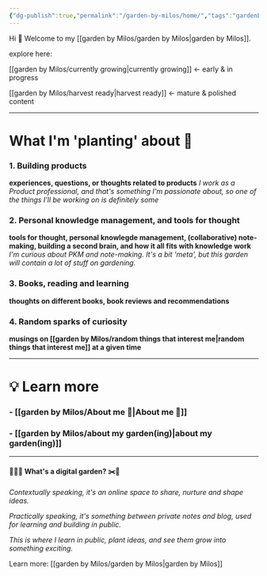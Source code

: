 ```yaml
---
{"dg-publish":true,"permalink":"/garden-by-milos/home/","tags":"gardenEntry"}
---
```


Hi 👋
Welcome to my [[garden by Milos/garden by Milos\|garden by Milos]].

explore here:

[[garden by Milos/currently growing\|currently growing]] <- early & in progress

[[garden by Milos/harvest ready\|harvest ready]] <- mature & polished content

---

# What  I'm 'planting' about  🌱 

### **1. Building products**

**experiences, questions, or thoughts related to products**
*I work as a Product professional, and that's something I'm passionate about, so one of the things I'll be working on is definitely some* 

### **2. Personal knowledge management, and tools for thought**

**tools for thought, personal knowlegde management, (collaborative) note-making, building a second brain, and how it all fits with knowledge work**
*I'm curious about PKM and note-making. It's a bit 'meta', but this garden will contain a lot of stuff on gardening.*

### **3. Books, reading and learning**

**thoughts on different books, book reviews and recommendations**

### **4. Random sparks of curiosity**

**musings on [[garden by Milos/random things that interest me\|random things that interest me]] at a given time**

----

# 💡 Learn more

### - [[garden by Milos/About me 👷\|About me 👷]] 
### - [[garden by Milos/about my garden(ing)\|about my garden(ing)]]


----

#### 👨🏻‍🌾 What's a digital garden? ✂️🌳​

*Contextually speaking, it's an online space to share, nurture and shape ideas.* 

*Practically speaking, it's something between private notes and blog, used for learning and building in public.*

*This is where I learn in public, plant ideas, and see them grow into something exciting.* 

Learn more: [[garden by Milos/garden by Milos\|garden by Milos]] 